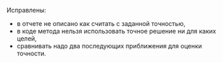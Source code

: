 Исправлены:
- в отчете не описано как считать с заданной точностью,
- в коде метода нельзя использовать точное решение ни для каких целей,
- сравнивать надо два последующих приближения для оценки точности.
